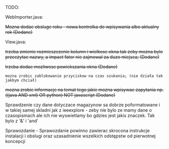 ﻿TODO: 

WebImporter.java:
	
~~Mozna dodac obsluge roku - nowa kontrolka do wpisywania albo aktualny rok (Dodane)~~

View.java:
	
~~trzeba zmienic rozmieszczenie kolumn i wielkosc okna tak zeby mozna bylo przeczytac nazwy, 
a impact fator nie zajmowal za duzo miejsca; (Dodane)~~
	
~~trzeba dodac mozliwosc powiekszania okna (Dodane)~~
	
	mozna zrobic zablokowanie przyciskow na czas szukania; (nie działa tak jakbym chciał)
	
~~mozna zrobic informacje na temat tego jakie mozna wpisywac zapytania np.
((java AND xml) OR python) NOT javascript (Dodane)~~


Sprawdzenie czy dane dotyczace magazynow sa dobrze poformatowane i w takiej samej skladni jak z ieeexplore - zeby nie bylo ze mamy dane o czasopismach ale ich nie wyswietlamy bo gdzies jest jakis znaczek. Tak bylo z '&' i 'and'

Sprawozdanie - Sprawozdanie powinno zawierac skrocona instrukcje instalacji i obslugi oraz uzasadnienie wszelkich odstępstw od pierwotnej koncepcji

